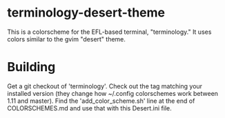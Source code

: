 terminology-desert-theme
========================

This is a colorscheme for the EFL-based terminal, "terminology." It uses colors
similar to the gvim "desert" theme.

Building
========

Get a git checkout of 'terminology'.  Check out the tag matching your installed
version (they change how ~/.config colorschemes work between 1.11 and master).
Find the 'add_color_scheme.sh' line at the end of COLORSCHEMES.md and use that
with this Desert.ini file.

